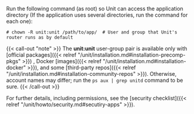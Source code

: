 Run the following command (as root) so Unit can access the application
directory (If the application uses several directories, run the command for
each one):

```console
# chown -R unit:unit /path/to/app/  # User and group that Unit's router runs as by default
```


{{< call-out "note" >}}
The **unit:unit** user-group pair is available only with
[official packages]({{< relref "/unit/installation.md#installation-precomp-pkgs" >}})
, Docker [images]({{< relref "/unit/installation.md#installation-docker" >}}),
and some [third-party repos]({{< relref "/unit/installation.md#installation-community-repos" >}}). Otherwise, account names may differ; run the `ps aux | grep unitd` command to be sure.
{{< /call-out >}}

For further details, including permissions, see the
[security checklist]({{< relref "/unit/howto/security.md#secutiry-apps" >}}).
